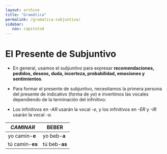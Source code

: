 ```yaml
---
layout: archive
title: "Gramática"
permalink: /gramatica-subjuntivo/
sidebar:
   nav: capitulo4
---
```


# El Presente de Subjuntivo

- En general, usamos el _subjuntivo_ para expresar **recomendaciones, pedidos, deseos, duda, incerteza, probabilidad, emociones y sentimientos**.

- Para formar el presente de subjuntivo, necesitamos la primera persona del presente de indicativo (forma de _yo_) e invertimos las vocales dependiendo de la terminación del infinitivo:

- Los infinitivos en _-AR_ usarán la vocal _-e_, y los infinitivos en _-ER_ y _-IR_ usarán la vocal _-a_.


| _CAMINAR_ | BEBER |
| --- | --- | 
| yo camin-**e** | yo beb-**a** |
| tú camin-**es** | tú beb-**as** |
